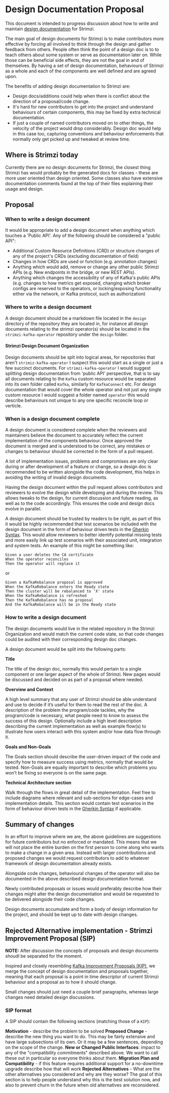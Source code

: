 # Design Documentation Proposal

This document is intended to progress discussion about how to write and maintain [design documentation](https://en.wikipedia.org/wiki/Software_design_description) for Strimzi.

The main goal of design documents for Strimzi is to make contributors more effective by forcing all involved to think through the design and gather feedback from others. People often think the point of a design doc is to to teach others about some system or serve as documentation later on. While those can be beneficial side effects, they are not the goal in and of themselves.
By having a set of design documentation, behaviours of Strimzi as a whole and each of the components are well defined and are agreed upon.

The benefits of adding design documentation to Strimzi are:
- Design docs/additions could help when there is conflict about the direction of a proposal/code change.
- It's hard for new contributors to get into the project and understand behaviours of certain components, this may be fixed by extra technical documentation.
- If just a couple of named contributors moved on to other things, the velocity of the project would drop considerably. Design doc would help in this case too, capturing conventions and behaviour enforcements that normally only get picked up and tweaked at review time.



## Where is Strimzi today

Currently there are no design documents for Strimzi, the closest thing Strimzi has would probably be the generated docs for classes - these are more user oriented than design oriented. Some classes also have extensive documentation comments found at the top of their files explaining their usage and design.


## Proposal

### When to write a design document

It would be appropriate to add a design document when anything which touches a 'Public API'.
Any of the following should be considered a "public API":
- Additional Custom Resource Definitions (CRD) or structure changes of any of the project's CRDs (excluding documentation of field)
- Changes in how CRDs are used or function (e.g. annotation changes)
- Anything which would add, remove or change any other public Strimzi APIs (e.g. New endpoints in the bridge, or new REST APIs).
- Anything which changes the accessibility of any of Kafka's public APIs (e.g. changes to how metrics get exposed, changing which broker configs are reserved to the operators, or locking/exposing functionality either via the network, or Kafka protocol, such as authorization)


### Where to write a design document

A design document should be a markdown file located in the `design` directory of the repository they are located in, for instance all design documents relating to the strimzi operator(s) should be located in the `strimzi-kafka-operator` repository under the `design` folder.

#### Strimzi Design Document Organization
Design documents should be splt into logical areas, for repositories that aren't `strimiz-kafka-operator` I suspect this would start as a single or just a few succinct documents.
For `strimzi-kafka-operator` I would suggest splitting design documentation from 'public API' perspective, that is to say all documents relating to the `Kafka` custom resource would be separated into its own folder called `Kafka`, similarly for `KafkaConnect` etc.
For design documentation that would cover the whole operator and not just any single custom resource I would suggest a folder named `operator` this would describe behaviours not unique to any one specific reconcile loop or verticle.


### When is a design document complete

A design document is considered complete when the reviewers and maintainers believe the document to accurately reflect the current implementation of the components behaviour. Once approved the document is merged and is understood to be correct, any mistakes or changes to behaviour should be corrected in the form of a pull request.

A lot of implementation issues, problems and compromises are only clear during or after development of a feature or change, so a design doc is recommended to be written alongside the code development, this helps in avoiding the writing of invalid design documents. 

Having the design document within the pull request allows contributors and reviewers to evolve the design while developing and during the review. This allows tweaks to the design, for current discussion and future reading, as well as to the code accordingly. This ensures the code and design docs evolve in parallel.

A design document should be trusted by readers to be right, as part of this it would be highly recommended that test scenarios be included with the design document in the form of behaviour driven tests in the [Gherkin Syntax](https://cucumber.io/docs/bdd/better-gherkin/). This would allow reviewers to better identify potential missing tests and more easily link up test scenarios with their associated unit, integration and system tests.
An example of this might be something like:
```
Given a user deletes the CA certificate
When the operator reconciles
Then the operator will replace it
```
or
```
Given a KafkaRebalance proposal is approved
When the KafkaRebalance enters the Ready state
Then the cluster will be rebalanced to 'X' state
When the KafkaRebalance is refreshed
Then the KafkaRebalance has no proposal
And the KafkaRebalance will be in the Ready state
```


### How to write a design document

The design documents would live in the related repository in the Strimzi Organization and would match the current code state, so that code changes could be audited with their corresponding design doc changes.

A design document would be split into the following parts:

**Title**

The title of the design doc, normally this would pertain to a single component or one larger aspect of the whole of Strimzi. New pages would be discussed and decided on as part of a proposal where needed.

**Overview and Context**

A high level summary that any user of Strimzi should be able understand and use to decide if it’s useful for them to read the rest of the doc.
A description of the problem the program/code tackles, why the program/code is necessary, what people need to know to assess the success of this design.
Optionally include a high level description describing the current implementation as well as example flow(s) to illustrate how users interact with this system and/or how data flow through it.

**Goals and Non-Goals**

The Goals section should describe the user-driven impact of the code and specify how to measure success using metrics, normally that would be tested.
Non-Goals are equally important to describe which problems you won’t be fixing so everyone is on the same page.

**Technical Architecture section**

Walk through the flows in great detail of the implementation. Feel free to include diagrams where relevant and sub-sections for edge-cases and implementation details.
This section would contain test scenarios in the form of behaviour driven tests in the [Gherkin Syntax](https://cucumber.io/docs/bdd/better-gherkin/) if applicable.


## Summary of changes

In an effort to improve where we are, the above guidelines are suggestions for future contributors but no enforced or mandated. This means that we will not place the entire burden on the first person to come along who wants to make a change in a given area. 
Instead with larger coontributions and proposed changes we would request contributors to add to whatever framework of design documentation already exists.

Alongside code changes, behavioural changes of the operator will also be documented in the above described design documentation format.

Newly contributed proposals or issues would preferably describe how their changes might alter the design documentation and would be requested to be delivered alongside their code changes.

Design documents accumulate and form a body of design information for the project, and should be kept up to date with design changes. 



## Rejected Alternative implementation - Strimzi Improvement Proposal (SIP)

**NOTE:** After discussion the concepts of proposals and design documents shoudl be separated for the moment.

Inspired and closely resembling [Kafka Improvement Proposals (KIP)](https://cwiki.apache.org/confluence/display/KAFKA/Kafka+Improvement+Proposals), we merge the concept of design documentation and proposals together, meaning that each proposal is a point in time descriptor of current Strimzi behaviour and a proposal as to how it should change.

Small changes should just need a couple brief paragraphs, whereas large changes need detailed design discussions.

### SIP format

A SIP should contain the following sections (matching those of a `KIP`):

**Motivation** - describe the problem to be solved
**Proposed Change** - describe the new thing you want to do. This may be fairly extensive and have large subsections of its own. Or it may be a few sentences, depending on the scope of the change.
**New or Changed Public Interfaces**: impact to any of the "compatibility commitments" described above. We want to call these out in particular so everyone thinks about them.
**Migration Plan and Compatibility** - if this feature requires additional support for a no-downtime upgrade describe how that will work
**Rejected Alternatives** - What are the other alternatives you considered and why are they worse? The goal of this section is to help people understand why this is the best solution now, and also to prevent churn in the future when old alternatives are reconsidered.
